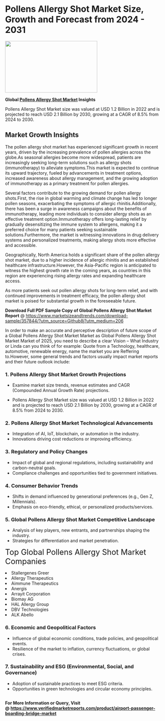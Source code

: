 <H1>Pollens Allergy Shot Market Size, Growth and Forecast from 2024 - 2031</H1><img class="aligncenter size-medium wp-image-584254" src="https://thirdeyenews.in/wp-content/uploads/2024/09/Global-Market-Research-300x168.jpeg" alt="" width="300" height="168" /><p><strong>Global&nbsp;<a href="https://www.marketsizeandtrends.com/download-sample/357844/?utm_source=Github8j?utm_medium=206">Pollens Allergy Shot Market</a> Insights</strong></p><p>Pollens Allergy Shot Market size was valued at USD 1.2 Billion in 2022 and is projected to reach USD 2.1 Billion by 2030, growing at a CAGR of 8.5% from 2024 to 2030.</p><p><h2>Market Growth Insights</h2> <p>The pollen allergy shot market has experienced significant growth in recent years, driven by the increasing prevalence of pollen allergies across the globe.As seasonal allergies become more widespread, patients are increasingly seeking long-term solutions such as allergy shots (immunotherapy) to alleviate symptoms.This market is expected to continue its upward trajectory, fueled by advancements in treatment options, increased awareness about allergy management, and the growing adoption of immunotherapy as a primary treatment for pollen allergies.</p> <p>Several factors contribute to the growing demand for pollen allergy shots.First, the rise in global warming and climate change has led to longer pollen seasons, exacerbating the symptoms of allergic rhinitis.Additionally, there has been a surge in awareness campaigns about the benefits of immunotherapy, leading more individuals to consider allergy shots as an effective treatment option.Immunotherapy offers long-lasting relief by gradually desensitizing the immune system to allergens, making it a preferred choice for many patients seeking sustainable solutions.Furthermore, the market is witnessing innovations in drug delivery systems and personalized treatments, making allergy shots more effective and accessible.</p> <p>Geographically, North America holds a significant share of the pollen allergy shot market, due to a higher incidence of allergic rhinitis and an established healthcare infrastructure.However, the Asia-Pacific region is anticipated to witness the highest growth rate in the coming years, as countries in this region are experiencing rising allergy rates and expanding healthcare access.</p> <p>As more patients seek out pollen allergy shots for long-term relief, and with continued improvements in treatment efficacy, the pollen allergy shot market is poised for substantial growth in the foreseeable future.</p> <p><span class=""><strong>Download Full PDF Sample Copy of Global Pollens Allergy Shot Market Report</strong> @ <a href="https://www.marketsizeandtrends.com/download-sample/357844/?utm_source=Github8j?utm_medium=206" target="_blank">https://www.marketsizeandtrends.com/download-sample/357844/?utm_source=Github8j?utm_medium=206</a></span></p><p>In order to make an accurate and perceptive description of future scope of a Global&nbsp;Pollens Allergy Shot Market Market as Global&nbsp;Pollens Allergy Shot Market Market of 2025, you need to describe a clear Vision &ndash; What Industry or Linda can you think of for example: Quote from a Technology, healthcare, automotive, renewable energy, name the market you are Reffering to.However, some general trends and factors usually impact market reports and their future outlook include:</p><h3>1.&nbsp;<strong>Pollens Allergy Shot Market Growth Projections</strong></h3><ul><li>Examine market size trends, revenue estimates and CAGR (Compounded Annual Growth Rate) projections.</li><li><p>Pollens Allergy Shot Market size was valued at USD 1.2 Billion in 2022 and is projected to reach USD 2.1 Billion by 2030, growing at a CAGR of 8.5% from 2024 to 2030.</p></li></ul><h3>2.&nbsp;<strong>Pollens Allergy Shot Market Technological Advancements</strong></h3><ul><li>Integration of AI, IoT, blockchain, or automation in the industry.</li><li>Innovations driving cost reductions or improving efficiency.</li></ul><h3>3.&nbsp;<strong>Regulatory and Policy Changes</strong></h3><ul><li>Impact of global and regional regulations, including sustainability and carbon-neutral goals.</li><li>Compliance challenges and opportunities tied to government initiatives.</li></ul><h3>4.&nbsp;<strong>Consumer Behavior Trends</strong></h3><ul><li>Shifts in demand influenced by generational preferences (e.g., Gen Z, Millennials).</li><li>Emphasis on eco-friendly, ethical, or personalized products/services.</li></ul><h3>5.&nbsp;<strong>Global Pollens Allergy Shot Market Competitive Landscape</strong></h3><ul><li>Analysis of key players, new entrants, and partnerships shaping the industry.</li><li>Strategies for differentiation and market penetration.</li></ul><p data-pm-slice="1 1 []"><span style="color: inherit; font-family: inherit; font-size: 25px;">Top Global Pollens Allergy Shot Market Companies</span></p><div class="" data-test-id=""><p><li>Stallergenes Greer</li><li> Allergy Therapeutics</li><li> Aimmune Therapeutics</li><li> Anergis</li><li> Arrayit Corporation</li><li> Biomay AG</li><li> HAL Allergy Group</li><li> DBV Technologies</li><li> ALK Abello</li></p></div><h3>6.&nbsp;<strong>Economic and Geopolitical Factors</strong></h3><ul><li>Influence of global economic conditions, trade policies, and geopolitical events.</li><li>Resilience of the market to inflation, currency fluctuations, or global crises.</li></ul><h3>7.&nbsp;<strong>Sustainability and ESG (Environmental, Social, and Governance)</strong></h3><ul><li>Adoption of sustainable practices to meet ESG criteria.</li><li>Opportunities in green technologies and circular economy principles.</li></ul><h2><strong style="font-size: 14px;">For More Information or Query, Visit @&nbsp;</strong><a style="background-color: #ffffff; font-size: 14px;" href="https://www.marketsizeandtrends.com/report/pollens-allergy-shot-market/" target="_blank">https://www.verifiedmarketreports.com/product/airport-passenger-boarding-bridge-market</a></h2>